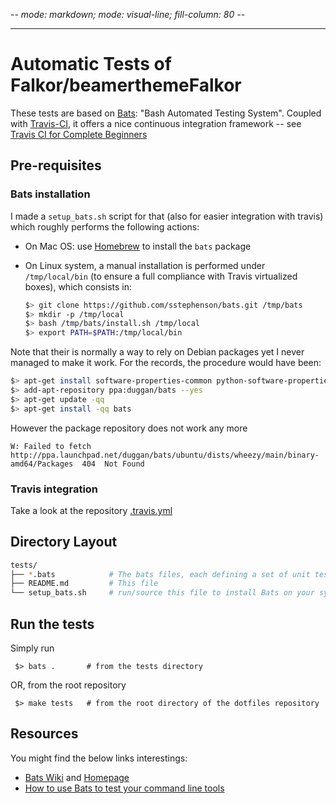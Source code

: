 -*- mode: markdown; mode: visual-line; fill-column: 80 -*-

-------------------------------------
# Automatic Tests of Falkor/beamerthemeFalkor

These tests are based on [Bats](https://github.com/sstephenson/bats): "Bash Automated Testing System".
Coupled with [Travis-CI](https://docs.travis-ci.com/), it offers a nice continuous integration framework -- see [Travis CI for Complete Beginners](https://docs.travis-ci.com/user/for-beginners)


## Pre-requisites

### Bats installation

I made a `setup_bats.sh` script for that (also for easier integration with travis) which roughly performs the following actions:

* On Mac OS: use [Homebrew](http://brew.sh/) to install the `bats` package
* On Linux system, a manual installation is performed under `/tmp/local/bin` (to ensure a full compliance with Travis virtualized boxes), which consists in:

   ```bash
   $> git clone https://github.com/sstephenson/bats.git /tmp/bats
   $> mkdir -p /tmp/local
   $> bash /tmp/bats/install.sh /tmp/local
   $> export PATH=$PATH:/tmp/local/bin
   ```

Note that their is normally a way to rely on Debian packages yet I never managed to make it work.
For the records, the procedure would have been:

```bash
$> apt-get install software-properties-common python-software-properties  # to get 'add-apt-repository'
$> add-apt-repository ppa:duggan/bats --yes
$> apt-get update -qq
$> apt-get install -qq bats
```
However the package repository does not work any more

    W: Failed to fetch http://ppa.launchpad.net/duggan/bats/ubuntu/dists/wheezy/main/binary-amd64/Packages  404  Not Found

### Travis integration

Take a look at the repository [.travis.yml](../.travis.yml)

## Directory Layout

```bash
tests/
├── *.bats            # The bats files, each defining a set of unit tests
├── README.md         # This file
└── setup_bats.sh     # run/source this file to install Bats on your system
```

## Run the tests

Simply run

     $> bats .       # from the tests directory

OR, from the root repository

     $> make tests   # from the root directory of the dotfiles repository

## Resources

You might find the below links interestings:

* [Bats Wiki](https://github.com/sstephenson/bats/wiki) and [Homepage](https://github.com/sstephenson/bats)
* [How to use Bats to test your command line tools](https://blog.engineyard.com/2014/bats-test-command-line-tools)
